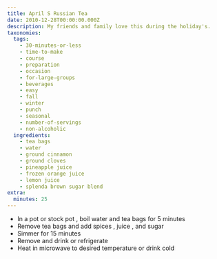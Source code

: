 ```yaml
---
title: April S Russian Tea
date: 2010-12-28T00:00:00.000Z
description: My friends and family love this during the holiday's.
taxonomies:
  tags:
    - 30-minutes-or-less
    - time-to-make
    - course
    - preparation
    - occasion
    - for-large-groups
    - beverages
    - easy
    - fall
    - winter
    - punch
    - seasonal
    - number-of-servings
    - non-alcoholic
  ingredients:
    - tea bags
    - water
    - ground cinnamon
    - ground cloves
    - pineapple juice
    - frozen orange juice
    - lemon juice
    - splenda brown sugar blend
extra:
  minutes: 25
---
```

 - In a pot or stock pot , boil water and tea bags for 5 minutes
 - Remove tea bags and add spices , juice , and sugar
 - Simmer for 15 minutes
 - Remove and drink or refrigerate
 - Heat in microwave to desired temperature or drink cold
